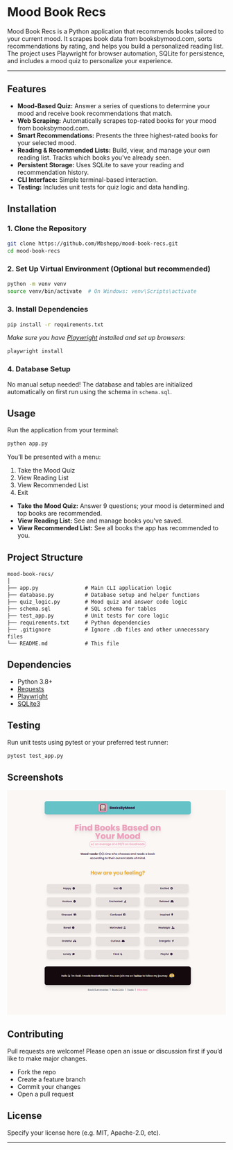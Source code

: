 # Mood Book Recs

Mood Book Recs is a Python application that recommends books tailored to your current mood. It scrapes book data from booksbymood.com, sorts recommendations by rating, and helps you build a personalized reading list. The project uses Playwright for browser automation, SQLite for persistence, and includes a mood quiz to personalize your experience.

---

## Features

- **Mood-Based Quiz:** Answer a series of questions to determine your mood and receive book recommendations that match.
- **Web Scraping:** Automatically scrapes top-rated books for your mood from booksbymood.com.
- **Smart Recommendations:** Presents the three highest-rated books for your selected mood.
- **Reading & Recommended Lists:** Build, view, and manage your own reading list. Tracks which books you've already seen.
- **Persistent Storage:** Uses SQLite to save your reading and recommendation history.
- **CLI Interface:** Simple terminal-based interaction.
- **Testing:** Includes unit tests for quiz logic and data handling.

## Installation

### 1. Clone the Repository

```bash
git clone https://github.com/Mbshepp/mood-book-recs.git
cd mood-book-recs
```

### 2. Set Up Virtual Environment (Optional but recommended)

```bash
python -m venv venv
source venv/bin/activate  # On Windows: venv\Scripts\activate
```

### 3. Install Dependencies

```bash
pip install -r requirements.txt
```
*Make sure you have [Playwright](https://playwright.dev/python/docs/intro) installed and set up browsers:*
```bash
playwright install
```

### 4. Database Setup

No manual setup needed! The database and tables are initialized automatically on first run using the schema in `schema.sql`.

## Usage

Run the application from your terminal:

```bash
python app.py
```

You’ll be presented with a menu:
1. Take the Mood Quiz
2. View Reading List
3. View Recommended List
4. Exit

- **Take the Mood Quiz:** Answer 9 questions; your mood is determined and top books are recommended.
- **View Reading List:** See and manage books you've saved.
- **View Recommended List:** See all books the app has recommended to you.

## Project Structure

```
mood-book-recs/
│
├── app.py               # Main CLI application logic
├── database.py          # Database setup and helper functions
├── quiz_logic.py        # Mood quiz and answer code logic
├── schema.sql           # SQL schema for tables
├── test_app.py          # Unit tests for core logic
├── requirements.txt     # Python dependencies
├── .gitignore           # Ignore .db files and other unnecessary files
└── README.md            # This file
```

## Dependencies

- Python 3.8+
- [Requests](https://pypi.org/project/requests/)
- [Playwright](https://playwright.dev/python/)
- [SQLite3](https://docs.python.org/3/library/sqlite3.html)

## Testing

Run unit tests using pytest or your preferred test runner:

```bash
pytest test_app.py
```

## Screenshots

![Screenshot of Mood Book Recs CLI](screenshot.png)

## Contributing

Pull requests are welcome! Please open an issue or discussion first if you’d like to make major changes.

- Fork the repo
- Create a feature branch
- Commit your changes
- Open a pull request

## License

Specify your license here (e.g. MIT, Apache-2.0, etc).

---

